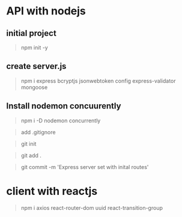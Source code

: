 # API with nodejs

## initial project

> npm init -y

## create server.js

> npm i express bcryptjs jsonwebtoken config express-validator mongoose

## Install nodemon concuurently

> npm i -D nodemon concurrently

> add .gitignore

> git init

> git add .

> git commit -m 'Express server set with inital routes'

# client with reactjs

> npm i axios react-router-dom uuid react-transition-group
